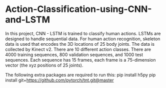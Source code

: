 # Action-Classification-using-CNN-and-LSTM

In this project, CNN - LSTM is trained to classify human actions. LSTMs are designed to handle sequential data.
For human action recognition, skeleton data is used that encodes the 3D locations of 25 body joints. The data is collected by Kinect v2. There are 10 different action classes. There are 4000 training sequences, 800 validation sequences, and 1000 test sequences. Each sequence has 15 frames, each frame is a 75-dimension vector (the xyz positions of 25 joints).

The following extra packages are required to run this:
pip install h5py
pip install git+https://github.com/pytorch/tnt.git@master
